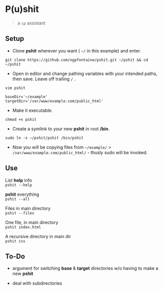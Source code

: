 # P(u)shit

> a `cp` assistant      
   
   
## Setup   

- Clone **pshit** wherever you want ( ` ~/ ` in this example) and enter.
```
git clone https://github.com/ngpfontaine/pshit.git ~/pshit && cd ~/pshit
```   

- Open in editor and change pathing variables with your intended paths, then save. Leave off trailing ` / ` .
```
vim pshit   
   
baseDir='~/example'
targetDir='/var/www/example.com/public_html'
```   

- Make it executable.
```
chmod +x pshit
```   

- Create a symlink to your new **pshit** in root **/bin**.
```
sudo ln -s ~/pshit/pshit /bin/pshit
```   

- Now you will be copying files from `~/example/` > `/var/www/example.com/public_html/` - thusly sudo will be invoked.

## Use   

List **help** info   
`pshit --help`   

**pshit** everything   
`pshit --all`   

Files in main directory   
`pshit --files`   

One file, in main directory   
`pshit index.html`   

A recursive directory in main dir   
`pshit css`   

## To-Do   

- argument for switching **base** & **target** directories w/o having to make a new **pshit**   

- deal with subdirectories   

